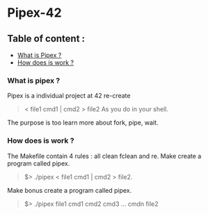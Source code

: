 # Pipex-42

## Table of content :
* [What is Pipex ?](#what-is-pipex-)
* [How does is work ?](#how-does-is-work-)

### What is pipex ?
 Pipex is a individual project at 42 re-create  
 > < file1 cmd1 | cmd2 > file2 
 As you do in your shell.
 
 The purpose is too learn more about fork, pipe, wait.
 
### How does is work ?
The Makefile contain 4 rules : all clean fclean and re.
Make create a program called pipex.
>$> ./pipex < file1 cmd1 | cmd2 > file2.

Make bonus create a program called pipex.
> $> ./pipex file1 cmd1 cmd2 cmd3 ... cmdn file2
